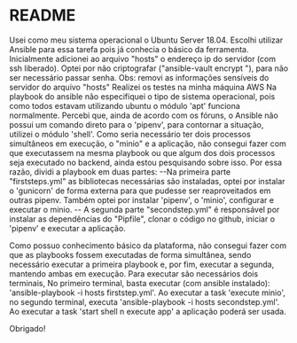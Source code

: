 # README
Usei como meu sistema operacional o Ubuntu Server 18.04.
Escolhi utilizar Ansible para essa tarefa pois já conhecia o básico da ferramenta.
Inicialmente adicionei ao arquivo "hosts" o endereço ip do servidor (com ssh liberado). 
Optei por não criptografar ("ansible-vault encrypt "), para não ser necessário passar senha. Obs: removi as informações sensíveis do servidor do arquivo "hosts"
Realizei os testes na minha máquina AWS
Na playbook do ansible não especifiquei o tipo de sistema operacional, pois como todos estavam utilizando ubuntu o módulo 'apt' funciona normalmente.
Percebi que, ainda de acordo com os fóruns, o Ansible não possui um comando direto para o 'pipenv', para contornar a situação, utilizei o módulo 'shell'.
Como seria necessário ter dois processos simultâneos em execução, o "minio" e a aplicação, não consegui fazer com que executassem na mesma playbook ou que algum dos dois processos seja executado no backend, ainda estou pesquisando sobre isso. Por essa razão, dividi a playbook em duas partes:
--Na primeira parte "firststeps.yml" as bibliotecas necessárias são instaladas, optei por instalar o 'gunicorn' de forma externa para que pudesse ser reaproveitados em outras pipenv. Também optei por instalar 'pipenv', o 'minio', configurar e executar o minio. 
-- A segunda parte "secondstep.yml" é responsável por instalar as dependências do "Pipfile", clonar o código no github, iniciar o 'pipenv' e executar a aplicação.

Como possuo conhecimento básico da plataforma, não consegui fazer com que as playbooks fossem executadas de forma simultânea, sendo necessário executar a primeira playbook e, por fim, executar a segunda, mantendo ambas em execução.
Para executar são necessários dois terminais,
No primeiro terminal, basta executar (com ansible instalado): 'ansible-playbook -i hosts firststep.yml'.
Ao executar a task 'execute minio', no segundo terminal, executa 'ansible-playbook -i hosts secondstep.yml'.
Ao executar a task 'start shell n execute app' a aplicação poderá ser usada.

Obrigado!

